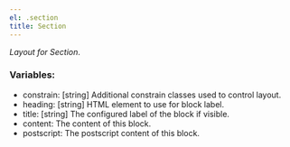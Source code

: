 ```yaml
---
el: .section
title: Section
---
```

_Layout for Section_.

### Variables:
* constrain: [string] Additional constrain classes used to control layout.
* heading: [string] HTML element to use for block label.
* title: [string] The configured label of the block if visible.
* content:  The content of this block.
* postscript:  The postscript content of this block.
